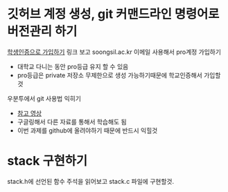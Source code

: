 
# 깃허브 계정 생성, git 커맨드라인 명령어로 버전관리 하기

[학생인증으로 가입하기](https://www.deok.me/entry/GitHub-학생-Education-등록하고-이용하기-ackr-혹은-edu-메일-필요) 링크 보고 soongsil.ac.kr 이메일 사용해서 pro계정 가입하기 

  - 대학교 다니는 동안 pro등급 유지 할 수 있음
  - pro등급은 private 저장소 무제한으로 생성 가능하기때문에 학교인증해서 가입할 것

우분투에서 git 사용법 익히기

  - [참고 영상](https://www.youtube.com/watch?v=ZMgLZUYd8Cw)
  - 구글링해서 다른 자료를 통해서 학습해도 됨
  - 이번 과제를 github에 올려야하기 때문에 반드시 익힐것

# stack 구현하기

stack.h에 선언된 함수 주석을 읽어보고 stack.c 파일에 구현할것.


